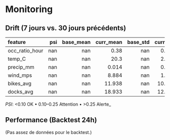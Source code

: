 # Monitoring

## Drift (7 jours vs. 30 jours précédents)
| feature        |   psi |   base_mean |   curr_mean |   base_std |   curr_std |   n_base |   n_curr | psi_flag   |
|:---------------|------:|------------:|------------:|-----------:|-----------:|---------:|---------:|:-----------|
| occ_ratio_hour |   nan |         nan |       0.38  |        nan |      0.285 |        0 |    31042 | n/a        |
| temp_C         |   nan |         nan |      20.3   |        nan |      2.081 |        0 |    31042 | n/a        |
| precip_mm      |   nan |         nan |       0.014 |        nan |      0.046 |        0 |    31042 | n/a        |
| wind_mps       |   nan |         nan |       8.884 |        nan |      1.414 |        0 |    31042 | n/a        |
| bikes_avg      |   nan |         nan |      11.938 |        nan |     10.346 |        0 |    31042 | n/a        |
| docks_avg      |   nan |         nan |      18.933 |        nan |     12.658 |        0 |    31042 | n/a        |

_PSI_: <0.10 OK • 0.10–0.25 Attention • >0.25 Alerte_

## Performance (Backtest 24h)
(Pas assez de données pour le backtest.)
